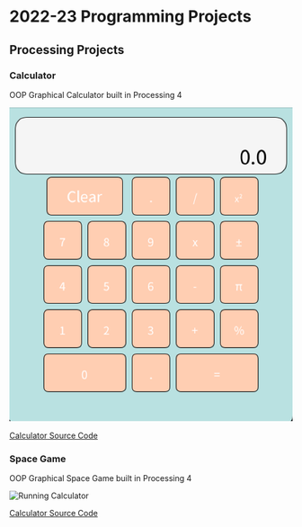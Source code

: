 # 2022-23 Programming Projects

## Processing Projects

### Calculator
OOP Graphical Calculator built in Processing 4

![Running Calculator](https://github.com/Dot310/programmingportfolio/blob/main/images/calc.png?raw=true)

[Calculator Source Code](https://github.com/Dot310/programmingportfolio/blob/main/src/calc/calcuator.pde)

### Space Game
OOP Graphical Space Game built in Processing 4

![Running Calculator]([https://github.com/Dot310/programmingportfolio/blob/main/images/calc.png?raw=true](https://github.com/Dot310/programmingportfolio/blob/main/images/Space.png?raw=true))

[Calculator Source Code](https://github.com/Dot310/programmingportfolio/blob/main/src/calc/calcuator.pde)
